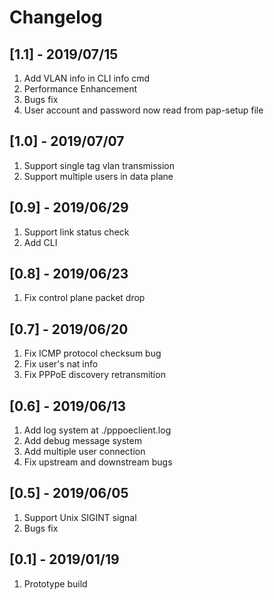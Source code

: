 # Changelog

## [1.1] - 2019/07/15

1. Add VLAN info in CLI info cmd
2. Performance Enhancement
3. Bugs fix
4. User account and password now read from pap-setup file

## [1.0] - 2019/07/07

1. Support single tag vlan transmission
2. Support multiple users in data plane

## [0.9] - 2019/06/29

1. Support link status check
2. Add CLI

## [0.8] - 2019/06/23

1. Fix control plane packet drop

## [0.7] - 2019/06/20

1. Fix ICMP protocol checksum bug
2. Fix user's nat info
3. Fix PPPoE discovery retransmition

## [0.6] - 2019/06/13

1. Add log system at ./pppoeclient.log
2. Add debug message system
3. Add multiple user connection
4. Fix upstream and downstream bugs

## [0.5] - 2019/06/05

1. Support Unix SIGINT signal
2. Bugs fix

## [0.1] - 2019/01/19

1. Prototype build
